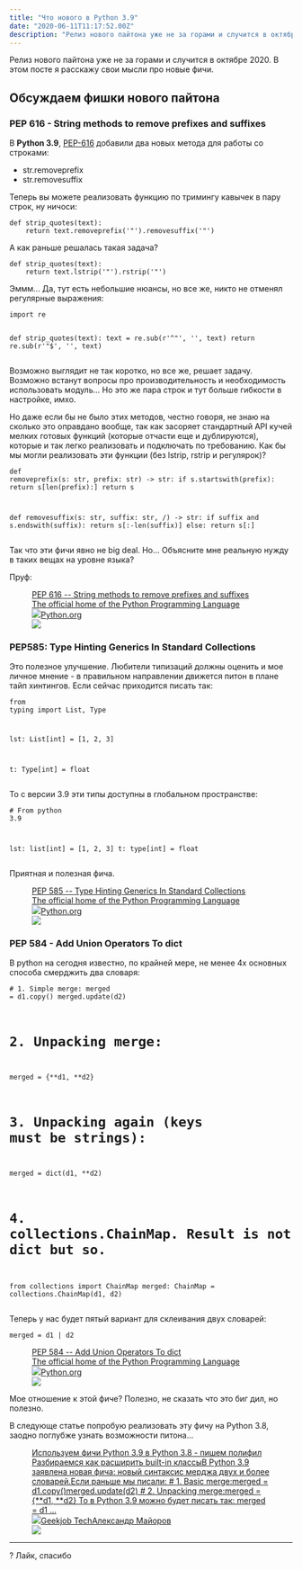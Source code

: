 ```yaml
---
title: "Что нового в Python 3.9"
date: "2020-06-11T11:17:52.00Z"
description: "Релиз нового пайтона уже не за горами и случится в октябре 2020. В этом посте я расскажу свои мысли про новые фичи.  Обсуждаем ф"
---
```


<p>Релиз нового пайтона уже не за горами и случится в октябре 2020. В этом посте я расскажу свои мысли про новые фичи.</p><h2 id="-">Обсуждаем фишки нового пайтона</h2><h3 id="pep-616-string-methods-to-remove-prefixes-and-suffixes">PEP 616 - String methods to remove prefixes and suffixes</h3><p>В <strong>Python 3.9</strong>, <a href="https://www.python.org/dev/peps/pep-0616/">PEP-616</a> добавили два новых метода для работы со строками:</p><ul><li>str.removeprefix</li><li>str.removesuffix</li></ul><p>Теперь вы можете реализовать функцию по тримингу кавычек в пару строк, ну ничоси:</p><pre><code class="language-python">def strip_quotes(text):
    return text.removeprefix('"').removesuffix('"')
</code></pre><p>А как раньше решалась такая задача?</p><pre><code class="language-python">def strip_quotes(text):
    return text.lstrip('"').rstrip('"')</code></pre><p>Эммм... Да, тут есть небольшие нюансы, но все же, никто не отменял регулярные выражения:</p><pre><code class="language-python">import re

def strip_quotes(text):
    text = re.sub(r'^"', '', text)
    return re.sub(r'"$', '', text)
</code></pre><p>Возможно выглядит не так коротко, но все же, решает задачу. Возможно встанут вопросы про производительность и необходимость использовать модуль... Но это же пара строк и тут больше гибкости в настройке, имхо.</p><p>Но даже если бы не было этих методов, честно говоря, не знаю на сколько это оправдано вообще, так как засоряет стандартный API кучей мелких готовых функций (которые отчасти еще и дублируются), которые и так легко реализовать и подключать по требованию. Как бы мы могли реализовать эти функции (без lstrip, rstrip и регулярок)?</p><pre><code class="language-python">def removeprefix(s: str, prefix: str) -&gt; str:
    if s.startswith(prefix):
        return s[len(prefix):]
    return s

def removesuffix(s: str, suffix: str, /) -&gt; str:
    if suffix and s.endswith(suffix):
        return s[:-len(suffix)]
    else:
        return s[:]
</code></pre><p>Так что эти фичи явно не big deal. Но... Объясните мне реальную нужду в таких вещах на уровне языка?</p><p>Пруф:</p><figure class="kg-card kg-bookmark-card"><a class="kg-bookmark-container" href="https://www.python.org/dev/peps/pep-0616/"><div class="kg-bookmark-content"><div class="kg-bookmark-title">PEP 616 -- String methods to remove prefixes and suffixes</div><div class="kg-bookmark-description">The official home of the Python Programming Language</div><div class="kg-bookmark-metadata"><img class="kg-bookmark-icon" src="https://www.python.org/static/apple-touch-icon-144x144-precomposed.png"><span class="kg-bookmark-author">Python.org</span></div></div><div class="kg-bookmark-thumbnail"><img src="https://www.python.org/static/opengraph-icon-200x200.png"></div></a></figure><h3 id="pep585-type-hinting-generics-in-standard-collections">PEP585: Type Hinting Generics In Standard Collections</h3><p>Это полезное улучшение. Любители типизаций должны оценить и мое личное мнение - в правильном направлении движется питон в плане тайп хинтингов. Если сейчас приходится писать так:</p><pre><code class="language-python">from typing import List, Type

lst: List[int] = [1, 2, 3]

t: Type[int] = float
</code></pre><p>То с версии 3.9 эти типы доступны в глобальном пространстве:</p><pre><code class="language-python"># From python 3.9

lst: list[int] = [1, 2, 3]
t: type[int] = float
</code></pre><p>Приятная и полезная фича.</p><figure class="kg-card kg-bookmark-card"><a class="kg-bookmark-container" href="https://www.python.org/dev/peps/pep-0585/"><div class="kg-bookmark-content"><div class="kg-bookmark-title">PEP 585 -- Type Hinting Generics In Standard Collections</div><div class="kg-bookmark-description">The official home of the Python Programming Language</div><div class="kg-bookmark-metadata"><img class="kg-bookmark-icon" src="https://www.python.org/static/apple-touch-icon-144x144-precomposed.png"><span class="kg-bookmark-author">Python.org</span></div></div><div class="kg-bookmark-thumbnail"><img src="https://www.python.org/static/opengraph-icon-200x200.png"></div></a></figure><h3 id="pep-584-add-union-operators-to-dict">PEP 584 - Add Union Operators To dict</h3><p>В python на сегодня известно, по крайней мере, не менее 4х основных способа смерджить два словаря:</p><pre><code class="language-python"># 1. Simple merge:
merged = d1.copy()
merged.update(d2)

# 2. Unpacking merge:
merged = {**d1, **d2}

# 3. Unpacking again (keys must be strings):
merged = dict(d1, **d2)

# 4. collections.ChainMap. Result is not dict but so.
from collections import ChainMap
merged: ChainMap = collections.ChainMap(d1, d2)
</code></pre><p>Теперь у нас будет пятый вариант для склеивания двух словарей:</p><pre><code class="language-python">merged = d1 | d2
</code></pre><figure class="kg-card kg-bookmark-card"><a class="kg-bookmark-container" href="https://www.python.org/dev/peps/pep-0584/"><div class="kg-bookmark-content"><div class="kg-bookmark-title">PEP 584 -- Add Union Operators To dict</div><div class="kg-bookmark-description">The official home of the Python Programming Language</div><div class="kg-bookmark-metadata"><img class="kg-bookmark-icon" src="https://www.python.org/static/apple-touch-icon-144x144-precomposed.png"><span class="kg-bookmark-author">Python.org</span></div></div><div class="kg-bookmark-thumbnail"><img src="https://www.python.org/static/opengraph-icon-200x200.png"></div></a></figure><p>Мое отношение к этой фиче? Полезно, не сказать что это биг дил, но полезно.</p><p>В следующе статье попробую реализовать эту фичу на Python 3.8, заодно поглубже узнать возможности питона...</p><figure class="kg-card kg-bookmark-card"><a class="kg-bookmark-container" href="/merge-dict-like-python39/"><div class="kg-bookmark-content"><div class="kg-bookmark-title">Используем фичи Python 3.9 в Python 3.8 - пишем полифил</div><div class="kg-bookmark-description">Разбираемся как расширить built-in классыВ Python 3.9 заявлена новая фича: новый синтаксис мерджа двух и более словарей.Если раньше мы писали: # 1. Basic merge:merged &#x3D; d1.copy()merged.update(d2) # 2. Unpacking merge:merged &#x3D; {**d1, **d2} То в Python 3.9 можно будет писать так: merged &#x3D; d1 …</div><div class="kg-bookmark-metadata"><img class="kg-bookmark-icon" src="https://tech.geekjob.ru/favicon.png"><span class="kg-bookmark-author">Geekjob Tech</span><span class="kg-bookmark-publisher">Александр Майоров</span></div></div><div class="kg-bookmark-thumbnail"><img src="https://tech.geekjob.ru/content/images/2020/06/--------------2020-06-13---21.27.32.png"></div></a></figure><!--kg-card-begin: html--><hr>
<div onclick="likePost();this.innerHTML='Вам спасибо! ?'" class="likeButton">
     ? Лайк, спасибо
</div><!--kg-card-end: html-->

